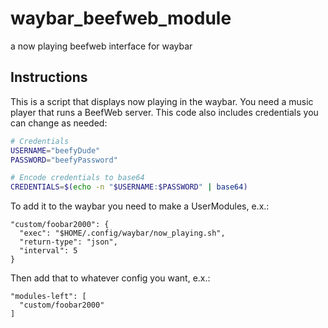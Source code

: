 # waybar_beefweb_module
a now playing beefweb interface for waybar

## Instructions
This is a script that displays now playing in the waybar. You need a music player that runs a BeefWeb server.
This code also includes credentials you can change as needed:
```bash
# Credentials
USERNAME="beefyDude"
PASSWORD="beefyPassword"

# Encode credentials to base64
CREDENTIALS=$(echo -n "$USERNAME:$PASSWORD" | base64)
```
To add it to the waybar you need to make a UserModules, e.x.:
```jsonc
"custom/foobar2000": {
  "exec": "$HOME/.config/waybar/now_playing.sh",
  "return-type": "json",
  "interval": 5
}
```
Then add that to whatever config you want, e.x.:
```jsonc
"modules-left": [
  "custom/foobar2000"
]
```
